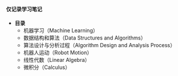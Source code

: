 #### 仅记录学习笔记

* **目录**
  * 机器学习（Machine Learning）
  * 数据结构和算法（Data Structures and Algorithms）
  * 算法设计与分析过程（Algorithm Design and Analysis Process）
  * 机器人运动（Robot Motion）
  * 线性代数（Linear Algebra）
  * 微积分（Calculus）

